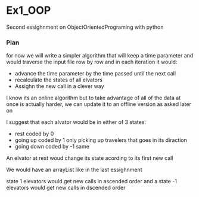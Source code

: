 # Ex1_OOP
Second essighnment on ObjectOrientedPrograming with python

### Plan
for now we will write a simpler algorithm that will keep a time parameter
and would traverse the input file row by row and in each iteration it would:
+ advance the time parameter by the time passed until the next call
+ recalculate the states of all elvators
+ Assighn the new call in a clever way

I know its an online algorithm but to take advantage of all of the data at once is
actually harder, we can update it to an offline version as asked later on

I suggest that each alvator would be in either of 3 states:
+ rest coded by 0
+ going up coded by 1      only picking up travelers that goes in its diraction
+ going down coded by -1    same

An elvator at rest woud change its state acording to its first new call

We would have an arrayList like in the last essighnment

state 1 elevators would get new calls in ascended order and a
 state -1 elevators would get new calls in dscended order
